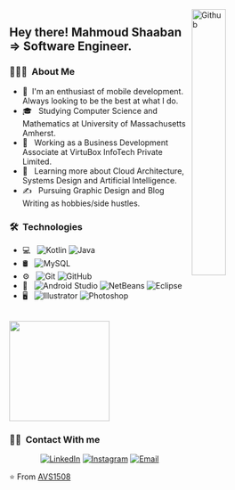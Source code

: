 <img width="35%" align="right" alt="Github" src="https://user-images.githubusercontent.com/48678280/88862734-4903af80-d201-11ea-968b-9c939d88a37c.gif" />

<h2> Hey there! Mahmoud Shaaban => Software Engineer.</h2>

<h3> 👨🏻‍💻 &nbsp;About Me </h3>

- 🤔 &nbsp;I'm an enthusiast of mobile development. Always looking to be the best at what I do.
- 🎓 &nbsp; Studying Computer Science and Mathematics at University of Massachusetts Amherst.
- 💼 &nbsp; Working as a Business Development Associate at VirtuBox InfoTech Private Limited.
- 🌱 &nbsp; Learning more about Cloud Architecture, Systems Design and Artificial Intelligence.
- ✍️ &nbsp; Pursuing Graphic Design and Blog Writing as hobbies/side hustles.

<h3> 🛠 &nbsp;Technologies</h3>

- 💻 &nbsp;
  ![Kotlin](https://img.shields.io/badge/-Kotlin-333333?style=flat&logo=kotlin)
  ![Java](https://img.shields.io/badge/-Java-333333?style=flat&logo=Java&logoColor=007396)
- 🛢 &nbsp;
  ![MySQL](https://img.shields.io/badge/-MySQL-333333?style=flat&logo=mysql)
- ⚙️ &nbsp;
  ![Git](https://img.shields.io/badge/-Git-333333?style=flat&logo=git)
  ![GitHub](https://img.shields.io/badge/-GitHub-333333?style=flat&logo=github)
- 🔧 &nbsp;
  ![Android Studio](https://img.shields.io/badge/-Android%20Studio%20-333333?style=flat&logo=Android-Studio&logoColor=007ACC)
  ![NetBeans](https://img.shields.io/badge/-NetBeans%20-333333?style=flat&logo=Net-Beans&logoColor=007ACC)
  ![Eclipse](https://img.shields.io/badge/-Eclipse-333333?style=flat&logo=eclipse-ide&logoColor=2C2255)
- 🖥 &nbsp;
  ![Illustrator](https://img.shields.io/badge/-Illustrator-333333?style=flat&logo=adobe-illustrator)
  ![Photoshop](https://img.shields.io/badge/-Photoshop-333333?style=flat&logo=adobe-photoshop)

<br/>

<a href="https://github.com/cumody">
  <img height="180em" src="https://github-readme-stats.vercel.app/api/top-langs/?username=cumody&theme=buefy&layout=compact" />
</a>

<br/>

<h3> 🤝🏻 &nbsp;Contact With me </h3>

<p align="center">
<a href="www.linkedin.com/in/mahmoud-shaaban-7b8baa172"><img alt="LinkedIn" src="https://img.shields.io/badge/LinkedIn-Aditya%20Vikram%20Singh-blue?style=flat-square&logo=linkedin"></a>
<a href="https://www.instagram.com/mahmoudshabaan0/"><img alt="Instagram" src="https://img.shields.io/badge/Instagram-adityavs__-blue?style=flat-square&logo=instagram"></a>
<a href="cumody82@gmail.com"><img alt="Email" src="https://img.shields.io/badge/Email-avsingh@umass.edu-blue?style=flat-square&logo=gmail"></a>
</p>

⭐️ From [AVS1508](https://github.com/cumody)
